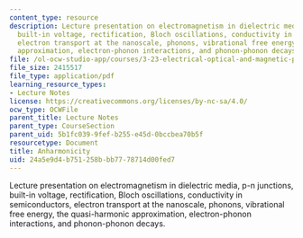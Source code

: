 ```yaml
---
content_type: resource
description: Lecture presentation on electromagnetism in dielectric media, p-n junctions,
  built-in voltage, rectification, Bloch oscillations, conductivity in semiconductors,
  electron transport at the nanoscale, phonons, vibrational free energy, the quasi-harmonic
  approximation, electron-phonon interactions, and phonon-phonon decays.
file: /ol-ocw-studio-app/courses/3-23-electrical-optical-and-magnetic-properties-of-materials-fall-2007/24a5e9d4b751258bbb7778714d00fed7_clean15.pdf
file_size: 2415517
file_type: application/pdf
learning_resource_types:
- Lecture Notes
license: https://creativecommons.org/licenses/by-nc-sa/4.0/
ocw_type: OCWFile
parent_title: Lecture Notes
parent_type: CourseSection
parent_uid: 5b1fc039-9fef-b255-e45d-0bccbea70b5f
resourcetype: Document
title: Anharmonicity
uid: 24a5e9d4-b751-258b-bb77-78714d00fed7
---
```

Lecture presentation on electromagnetism in dielectric media, p-n junctions, built-in voltage, rectification, Bloch oscillations, conductivity in semiconductors, electron transport at the nanoscale, phonons, vibrational free energy, the quasi-harmonic approximation, electron-phonon interactions, and phonon-phonon decays.